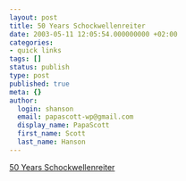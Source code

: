 ```yaml
---
layout: post
title: 50 Years Schockwellenreiter
date: 2003-05-11 12:05:54.000000000 +02:00
categories:
- quick links
tags: []
status: publish
type: post
published: true
meta: {}
author:
  login: shanson
  email: papascott-wp@gmail.com
  display_name: PapaScott
  first_name: Scott
  last_name: Hanson
---
```

<p><a title="Harzigen Glühstrumpf!" href="http://www.schockwellenreiter.de/2003/05/11.html%2302056">50 Years Schockwellenreiter</a></p>
